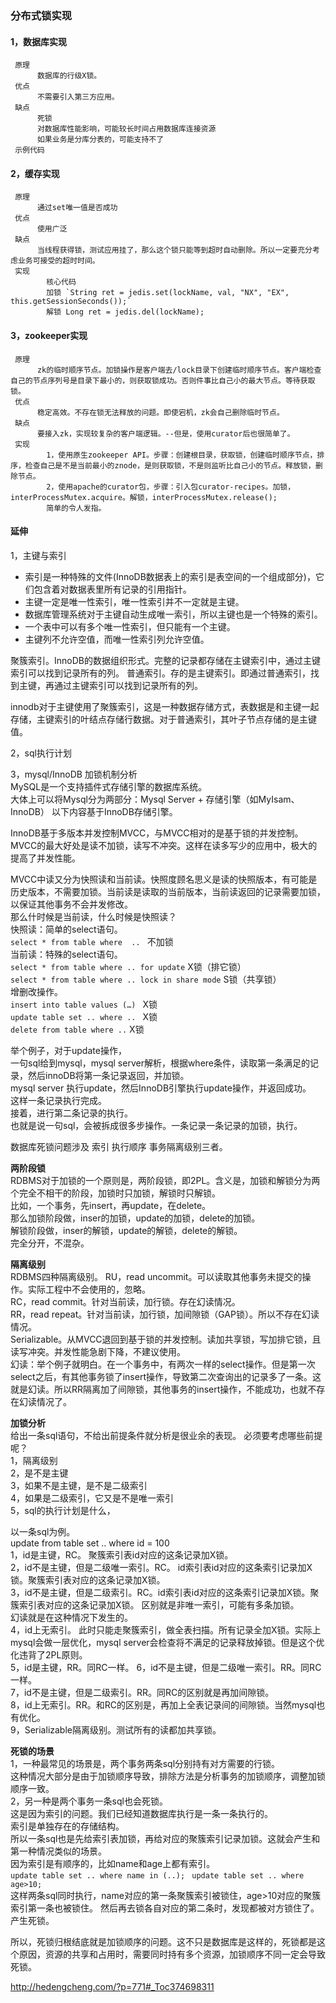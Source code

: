 ### 分布式锁实现
#### 1，数据库实现

     原理
          数据库的行级X锁。
     优点
          不需要引入第三方应用。
     缺点
          死锁
          对数据库性能影响，可能较长时间占用数据库连接资源
          如果业务是分库分表的，可能支持不了
     示例代码
#### 2，缓存实现
     原理
          通过set唯一值是否成功
     优点
          使用广泛
     缺点
          当线程获得锁，测试应用挂了，那么这个锁只能等到超时自动删除。所以一定要充分考虑业务可接受的超时时间。
     实现  
     		核心代码 
     		加锁 `String ret = jedis.set(lockName, val, "NX", "EX", this.getSessionSeconds());`
     		解锁 Long ret = jedis.del(lockName);  
#### 3，zookeeper实现
     原理
          zk的临时顺序节点。加锁操作是客户端去/lock目录下创建临时顺序节点。客户端检查自己的节点序列号是目录下最小的，则获取锁成功。否则件事比自己小的最大节点。等待获取锁。
     优点
          稳定高效。不存在锁无法释放的问题。即使宕机，zk会自己删除临时节点。
     缺点
          要接入zk，实现较复杂的客户端逻辑。--但是，使用curator后也很简单了。
     实现  
     		1，使用原生zookeeper API。步骤：创建根目录，获取锁，创建临时顺序节点，排序，检查自己是不是当前最小的znode，是则获取锁，不是则监听比自己小的节点。释放锁，删除节点。  
     		2，使用apache的curator包，步骤：引入包curator-recipes。加锁，interProcessMutex.acquire。解锁，interProcessMutex.release();
     		简单的令人发指。

#### 延伸
1，主键与索引  

- 索引是一种特殊的文件(InnoDB数据表上的索引是表空间的一个组成部分)，它们包含着对数据表里所有记录的引用指针。  
- 主键一定是唯一性索引，唯一性索引并不一定就是主键。  
- 数据库管理系统对于主键自动生成唯一索引，所以主键也是一个特殊的索引。  
- 一个表中可以有多个唯一性索引，但只能有一个主键。  
- 主键列不允许空值，而唯一性索引列允许空值。  

聚簇索引。InnoDB的数据组织形式。完整的记录都存储在主键索引中，通过主键索引可以找到记录所有的列。
普通索引。存的是主键索引。即通过普通索引，找到主键，再通过主键索引可以找到记录所有的列。

innodb对于主键使用了聚簇索引，这是一种数据存储方式，表数据是和主键一起存储，主键索引的叶结点存储行数据。对于普通索引，其叶子节点存储的是主键值。

2，sql执行计划

3，mysql/InnoDB 加锁机制分析  
MySQL是一个支持插件式存储引擎的数据库系统。  
大体上可以将Mysql分为两部分：Mysql Server + 存储引擎（如MyIsam、InnoDB）
以下内容基于InnoDB存储引擎。  

InnoDB基于多版本并发控制MVCC，与MVCC相对的是基于锁的并发控制。  
MVCC的最大好处是读不加锁，读写不冲突。这样在读多写少的应用中，极大的提高了并发性能。  

MVCC中读又分为快照读和当前读。快照度顾名思义是读的快照版本，有可能是历史版本，不需要加锁。当前读是读取的当前版本，当前读返回的记录需要加锁，以保证其他事务不会并发修改。  
那么什时候是当前读，什么时候是快照读？  
快照读：简单的select语句。  
`select * from table where  .. `    不加锁  
当前读：特殊的select语句。  
`select * from table where .. for update`   X锁（排它锁）    
`select * from table where .. lock in share mode`    S锁（共享锁）    
增删改操作。    
`insert into table values (…) `    X锁  
`update table set .. where .. `   X锁    
` delete from table where .. `     X锁  

举个例子，对于update操作，  
一句sql给到mysql，mysql server解析，根据where条件，读取第一条满足的记录，然后innoDB将第一条记录返回，并加锁。  
mysql server 执行update，然后InnoDB引擎执行update操作，并返回成功。  
这样一条记录执行完成。  
接着，进行第二条记录的执行。  
也就是说一句sql，会被拆成很多步操作。一条记录一条记录的加锁，执行。  

数据库死锁问题涉及  索引   执行顺序   事务隔离级别三者。  

**两阶段锁**     
RDBMS对于加锁的一个原则是，两阶段锁，即2PL。含义是，加锁和解锁分为两个完全不相干的阶段，加锁时只加锁，解锁时只解锁。  
比如，一个事务，先insert，再update，在delete。  
那么加锁阶段做，inser的加锁，update的加锁，delete的加锁。  
解锁阶段做，inser的解锁，update的解锁，delete的解锁。  
完全分开，不混杂。  

**隔离级别**  
RDBMS四种隔离级别。
RU，read uncommit。可以读取其他事务未提交的操作。实际工程中不会使用的，忽略。  
RC，read commit。针对当前读，加行锁。存在幻读情况。  
RR，read repeat。针对当前读，加行锁，加间隙锁（GAP锁）。所以不存在幻读情况。  
Serializable。从MVCC退回到基于锁的并发控制。读加共享锁，写加排它锁，且读写冲突。并发性能急剧下降，不建议使用。  
幻读：举个例子就明白。在一个事务中，有两次一样的select操作。但是第一次select之后，有其他事务锁了insert操作，导致第二次查询出的记录多了一条。这就是幻读。所以RR隔离加了间隙锁，其他事务的insert操作，不能成功，也就不存在幻读情况了。  

**加锁分析**  
给出一条sql语句，不给出前提条件就分析是很业余的表现。
必须要考虑哪些前提呢？  
1，隔离级别  
2，是不是主键  
3，如果不是主键，是不是二级索引  
4，如果是二级索引，它又是不是唯一索引  
5，sql的执行计划是什么，  

以一条sql为例。  
update from table set .. where  id = 100  
1，id是主键，RC。   聚簇索引表id对应的这条记录加X锁。  
2，id不是主键，但是二级唯一索引。RC。 id索引表id对应的这条索引记录加X锁。聚簇索引表对应的这条记录加X锁。  
3，id不是主键，但是二级索引。RC。id索引表id对应的这条索引记录加X锁。聚簇索引表对应的这条记录加X锁。 区别就是非唯一索引，可能有多条加锁。  
     幻读就是在这种情况下发生的。  
4，id上无索引。 此时只能走聚簇索引，做全表扫描。所有记录全加X锁。实际上mysql会做一层优化，mysql server会检查将不满足的记录释放掉锁。但是这个优化违背了2PL原则。  
5，id是主键，RR。同RC一样。 
6，id不是主键，但是二级唯一索引。RR。同RC一样。  
7，id不是主键，但是二级索引。RR。同RC的区别就是再加间隙锁。  
8，id上无索引。RR。和RC的区别是，再加上全表记录间的间隙锁。当然mysql也有优化。  
9，Serializable隔离级别。测试所有的读都加共享锁。  
  
**死锁的场景**  
1，一种最常见的场景是，两个事务两条sql分别持有对方需要的行锁。  
这种情况大部分是由于加锁顺序导致，排除方法是分析事务的加锁顺序，调整加锁顺序一致。  
2，另一种是两个事务一条sql也会死锁。  
这是因为索引的问题。我们已经知道数据库执行是一条一条执行的。  
索引是单独存在的存储结构。  
所以一条sql也是先给索引表加锁，再给对应的聚簇索引记录加锁。这就会产生和第一种情况类似的场景。  
因为索引是有顺序的，比如name和age上都有索引。  
`update table set .. where name in (..); ` 
`update table set .. where age>10;  `  
这样两条sql同时执行，name对应的第一条聚簇索引被锁住，age>10对应的聚簇索引第一条也被锁住。
然后再去锁各自对应的第二条时，发现都被对方锁住了。产生死锁。  

所以，死锁归根结底就是加锁顺序的问题。这不只是数据库是这样的，死锁都是这个原因，资源的共享和占用时，需要同时持有多个资源，加锁顺序不同一定会导致死锁。  

http://hedengcheng.com/?p=771#_Toc374698311